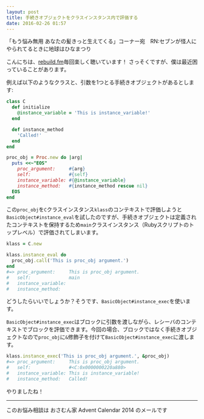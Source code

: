 ```yaml
---
layout: post
title: 手続きオブジェクトをクラスインスタンス内で評価する
date: 2016-02-26 01:57
---
```


「もう悩み無用 あなたの髪きっと生えてくる」コーナー宛　RN:セブンが怪人にやられてるときに地球はひなまつり

こんにちは、[rebuild.fm](http://rebuild.fm/)毎回楽しく聴いています！
さっそくですが、僕は最近困っていることがあります。

例えば以下のようなクラスと、引数を1つとる手続きオブジェクトがあるとします:

```ruby
class C
  def initialize
    @instance_variable = 'This is instance_variable!'
  end

  def instance_method
    'Called!'
  end
end

proc_obj = Proc.new do |arg|
  puts <<~"EOS"
    proc_argument:     #{arg}
    self:              #{self}
    instance_variable: #{@instance_variable}
    instance_method:   #{instance_method rescue nil}
  EOS
end
```

この`proc_obj`を`C`クラスインスタンス`klass`のコンテキストで評価しようと`BasicObject#instance_eval`を試したのですが、手続きオブジェクトは定義されたコンテキストを保持するため`main`クラスインスタンス（Rubyスクリプトのトップレベル）で評価されてしまいます。

```ruby
klass = C.new

klass.instance_eval do
  proc_obj.call('This is proc_obj argument.')
end
#=> proc_argument:     This is proc_obj argument.
#   self:              main
#   instance_variable: 
#   instance_method:
```

どうしたらいいでしょうか？そうです、`BasicObject#instance_exec`を使います。

`BasicObject#instance_exec`はブロックに引数を渡しながら、レシーバのコンテキストでブロックを評価できます。今回の場合、ブロックではなく手続きオブジェクトなので`proc_obj`に`&`修飾子を付けて`BasicObject#instance_exec`に渡します。

```ruby
klass.instance_exec('This is proc_obj argument.', &proc_obj)
#=> proc_argument:     This is proc_obj argument.
#   self:              #<C:0x0000000220a880>
#   instance_variable: This is instance_variable!
#   instance_method:   Called!
```

やりましたね！

---

このお悩み相談は おさむん家 Advent Calendar 2014 のメールです
